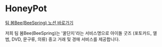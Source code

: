 # HoneyPot
[팀 봄Bee(BeeSpring) 노션 바로가기](https://www.notion.so/Bee-d03cbe54805d45b7ae64c7f1cea6310e)

저희 팀 봄Bee(BeeSpring)는 '꿀단지'라는 서비스명으로 아이돌 굿즈 (포토카드, 앨범, DVD, 문구류, 의류) 중고 거래 및 경매 서비스를 제공합니다.


